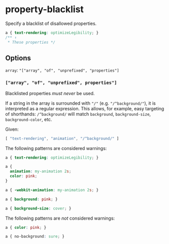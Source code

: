 # property-blacklist

Specify a blacklist of disallowed properties.

```css
a { text-rendering: optimizeLegibility; }
/** ↑
 * These properties */
```

## Options

`array`: `"["array", "of", "unprefixed", "properties"]`

### `["array", "of", "unprefixed", properties"]`

Blacklisted properties *must never* be used.

If a string in the array is surrounded with `"/"` (e.g. `"/^background/"`),
it is interpreted as a regular expression. This allows, for example,
easy targeting of shorthands: `/^background/` will match `background`,
`background-size`, `background-color`, etc.

Given:

```js
[ "text-rendering", "animation", "/^background/" ]
```

The following patterns are considered warnings:


```css
a { text-rendering: optimizeLegibility; }
```

```css
a {
  animation: my-animation 2s;
  color: pink;
}
```

```css
a { -webkit-animation: my-animation 2s; }
```

```css
a { background: pink; }
```

```css
a { background-size: cover; }
```

The following patterns are *not* considered warnings:

```css
a { color: pink; }
```

```css
a { no-background: sure; }
```

